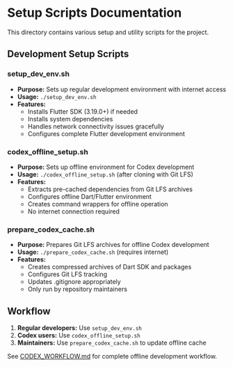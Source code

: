 # Setup Scripts Documentation

This directory contains various setup and utility scripts for the project.

## Development Setup Scripts

### setup_dev_env.sh
- **Purpose:** Sets up regular development environment with internet access
- **Usage:** `./setup_dev_env.sh`
- **Features:**
  - Installs Flutter SDK (3.19.0+) if needed
  - Installs system dependencies 
  - Handles network connectivity issues gracefully
  - Configures complete Flutter development environment

### codex_offline_setup.sh
- **Purpose:** Sets up offline environment for Codex development
- **Usage:** `./codex_offline_setup.sh` (after cloning with Git LFS)
- **Features:**
  - Extracts pre-cached dependencies from Git LFS archives
  - Configures offline Dart/Flutter environment
  - Creates command wrappers for offline operation
  - No internet connection required

### prepare_codex_cache.sh
- **Purpose:** Prepares Git LFS archives for offline Codex development
- **Usage:** `./prepare_codex_cache.sh` (requires internet)
- **Features:**
  - Creates compressed archives of Dart SDK and packages
  - Configures Git LFS tracking
  - Updates .gitignore appropriately
  - Only run by repository maintainers

## Workflow

1. **Regular developers:** Use `setup_dev_env.sh`
2. **Codex users:** Use `codex_offline_setup.sh`
3. **Maintainers:** Use `prepare_codex_cache.sh` to update offline cache

See [CODEX_WORKFLOW.md](../CODEX_WORKFLOW.md) for complete offline development workflow.
